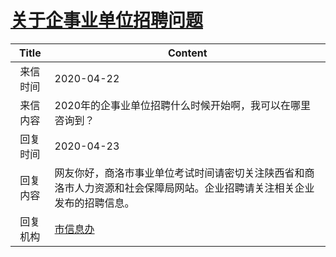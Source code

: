 # [关于企事业单位招聘问题](http://www.shangluo.gov.cn/zmhd/ldxxxx.jsp?urltype=leadermail.LeaderMailContentUrl&wbtreeid=1112&leadermailid=5806)

| Title |                           Content                            |
|:-----:|--------------------------------------------------------------|
| 来信时间  | 2020-04-22                                                   |
| 来信内容  | 2020年的企事业单位招聘什么时候开始啊，我可以在哪里咨询到？                              |
| 回复时间  | 2020-04-23                                                   |
| 回复内容  | 网友你好，商洛市事业单位考试时间请密切关注陕西省和商洛市人力资源和社会保障局网站。企业招聘请关注相关企业发布的招聘信息。 |
| 回复机构  | [市信息办](../../category/agencies/市信息办.md)                      |